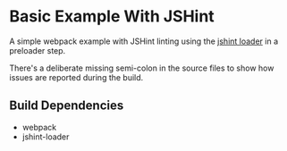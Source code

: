 # Basic Example With JSHint

A simple webpack example with JSHint linting using the
[jshint loader](https://github.com/webpack/jshint-loader) in a preloader step.

There's a deliberate missing semi-colon in the source files to show how issues
are reported during the build.

## Build Dependencies

- webpack
- jshint-loader
